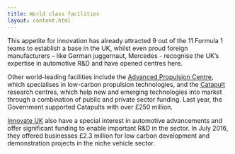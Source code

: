 ```yaml
---
title: World class facilities
layout: content.html
---
```


This appetite for innovation has already attracted 9 out of the 11 Formula 1 teams to establish a base in the UK, whilst even proud foreign manufacturers – like German juggernaut, Mercedes - recognise the UK’s expertise in automotive R&D and have opened centres here.
 
Other world-leading facilities include the [Advanced Propulsion Centre](http://www.apcuk.co.uk/), which specialises in low-carbon propulsion technologies, and the [Catapult](https://www.catapult.org.uk/) research centres, which help new and emerging technologies into market through a combination of public and private sector funding. Last year, the Government supported Catapults with over £250 million.
 
[Innovate UK](https://www.gov.uk/government/organisations/innovate-uk) also have a special interest in automotive advancements and offer significant funding to enable important R&D in the sector. In July 2016, they offered businesses £2.3 million for low carbon development and demonstration projects in the niche vehicle sector.